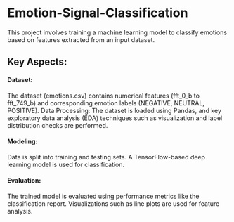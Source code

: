 # Emotion-Signal-Classification

This project involves training a machine learning model to classify emotions based on features extracted from an input dataset.

## Key Aspects:

#### Dataset:
The dataset (emotions.csv) contains numerical features (fft_0_b to fft_749_b) and corresponding emotion labels (NEGATIVE, NEUTRAL, POSITIVE).
Data Processing: The dataset is loaded using Pandas, and key exploratory data analysis (EDA) techniques such as visualization and label distribution checks are performed.

#### Modeling:
Data is split into training and testing sets.
A TensorFlow-based deep learning model is used for classification.

#### Evaluation:
The trained model is evaluated using performance metrics like the classification report.
Visualizations such as line plots are used for feature analysis.
